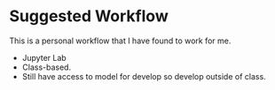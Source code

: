 # Suggested Workflow

This is a personal workflow that I have found to work for me.

- Jupyter Lab
- Class-based.
- Still have access to model for develop so develop outside of class.
<!--
- https://ipyparallel.readthedocs.io/en/latest/ -->
